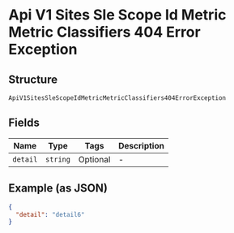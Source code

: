 
# Api V1 Sites Sle Scope Id Metric Metric Classifiers 404 Error Exception

## Structure

`ApiV1SitesSleScopeIdMetricMetricClassifiers404ErrorException`

## Fields

| Name | Type | Tags | Description |
|  --- | --- | --- | --- |
| `detail` | `string` | Optional | - |

## Example (as JSON)

```json
{
  "detail": "detail6"
}
```

